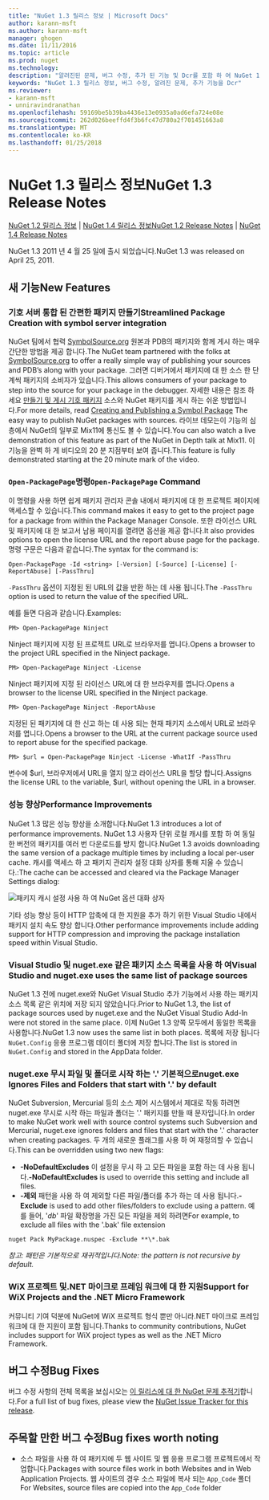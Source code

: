 ```yaml
---
title: "NuGet 1.3 릴리스 정보 | Microsoft Docs"
author: karann-msft
ms.author: karann-msft
manager: ghogen
ms.date: 11/11/2016
ms.topic: article
ms.prod: nuget
ms.technology: 
description: "알려진된 문제, 버그 수정, 추가 된 기능 및 Dcr를 포함 하 여 NuGet 1.3에 대 한 릴리스 정보입니다."
keywords: "NuGet 1.3 릴리스 정보, 버그 수정, 알려진 문제, 추가 기능을 Dcr"
ms.reviewer:
- karann-msft
- unniravindranathan
ms.openlocfilehash: 59169be5b39ba4436e13e0935a0ad6efa724e08e
ms.sourcegitcommit: 262d026beeffd4f3b6fc47d780a2f701451663a8
ms.translationtype: MT
ms.contentlocale: ko-KR
ms.lasthandoff: 01/25/2018
---
```

# <a name="nuget-13-release-notes"></a><span data-ttu-id="79b80-104">NuGet 1.3 릴리스 정보</span><span class="sxs-lookup"><span data-stu-id="79b80-104">NuGet 1.3 Release Notes</span></span>

<span data-ttu-id="79b80-105">[NuGet 1.2 릴리스 정보](../release-notes/nuget-1.2.md) | [NuGet 1.4 릴리스 정보](../release-notes/nuget-1.4.md)</span><span class="sxs-lookup"><span data-stu-id="79b80-105">[NuGet 1.2 Release Notes](../release-notes/nuget-1.2.md) | [NuGet 1.4 Release Notes](../release-notes/nuget-1.4.md)</span></span>

<span data-ttu-id="79b80-106">NuGet 1.3 2011 년 4 월 25 일에 출시 되었습니다.</span><span class="sxs-lookup"><span data-stu-id="79b80-106">NuGet 1.3 was released on April 25, 2011.</span></span>

## <a name="new-features"></a><span data-ttu-id="79b80-107">새 기능</span><span class="sxs-lookup"><span data-stu-id="79b80-107">New Features</span></span>

### <a name="streamlined-package-creation-with-symbol-server-integration"></a><span data-ttu-id="79b80-108">기호 서버 통합 된 간편한 패키지 만들기</span><span class="sxs-lookup"><span data-stu-id="79b80-108">Streamlined Package Creation with symbol server integration</span></span>

<span data-ttu-id="79b80-109">NuGet 팀에서 협력 [SymbolSource.org](http://www.symbolsource.org/) 원본과 PDB의 패키지와 함께 게시 하는 매우 간단한 방법을 제공 합니다.</span><span class="sxs-lookup"><span data-stu-id="79b80-109">The NuGet team partnered with the folks at [SymbolSource.org](http://www.symbolsource.org/) to offer a really simple way of publishing your sources and PDB’s along with your package.</span></span> <span data-ttu-id="79b80-110">그러면 디버거에서 패키지에 대 한 소스 한 단계씩 패키지의 소비자가 있습니다.</span><span class="sxs-lookup"><span data-stu-id="79b80-110">This allows consumers of your package to step into the source for your package in the debugger.</span></span> <span data-ttu-id="79b80-111">자세한 내용은 참조 하세요 [만들기 및 게시 기호 패키지](../create-packages/symbol-packages.md) 소스와 NuGet 패키지를 게시 하는 쉬운 방법입니다.</span><span class="sxs-lookup"><span data-stu-id="79b80-111">For more details, read [Creating and Publishing a Symbol Package](../create-packages/symbol-packages.md) The easy way to publish NuGet packages with sources.</span></span> <span data-ttu-id="79b80-112">라이브 데모는이 기능의 심층에서 NuGet의 일부로 Mix11에 통신도 볼 수 있습니다.</span><span class="sxs-lookup"><span data-stu-id="79b80-112">You can also watch a live demonstration of this feature as part of the NuGet in Depth talk at Mix11.</span></span> <span data-ttu-id="79b80-113">이 기능을 완벽 하 게 비디오의 20 분 지점부터 보여 줍니다.</span><span class="sxs-lookup"><span data-stu-id="79b80-113">This feature is fully demonstrated starting at the 20 minute mark of the video.</span></span>

### <a name="open-packagepage-command"></a><span data-ttu-id="79b80-114">`Open-PackagePage`명령</span><span class="sxs-lookup"><span data-stu-id="79b80-114">`Open-PackagePage` Command</span></span>

<span data-ttu-id="79b80-115">이 명령을 사용 하면 쉽게 패키지 관리자 콘솔 내에서 패키지에 대 한 프로젝트 페이지에 액세스할 수 있습니다.</span><span class="sxs-lookup"><span data-stu-id="79b80-115">This command makes it easy to get to the project page for a package from within the Package Manager Console.</span></span> <span data-ttu-id="79b80-116">또한 라이선스 URL 및 패키지에 대 한 보고서 남용 페이지를 열려면 옵션을 제공 합니다.</span><span class="sxs-lookup"><span data-stu-id="79b80-116">It also provides options to open the license URL and the report abuse page for the package.</span></span>
<span data-ttu-id="79b80-117">명령 구문은 다음과 같습니다.</span><span class="sxs-lookup"><span data-stu-id="79b80-117">The syntax for the command is:</span></span>

    Open-PackagePage -Id <string> [-Version] [-Source] [-License] [-ReportAbuse] [-PassThru]

<span data-ttu-id="79b80-118">`-PassThru` 옵션이 지정된 된 URL의 값을 반환 하는 데 사용 됩니다.</span><span class="sxs-lookup"><span data-stu-id="79b80-118">The `-PassThru` option is used to return the value of the specified URL.</span></span>

<span data-ttu-id="79b80-119">예를 들면 다음과 같습니다.</span><span class="sxs-lookup"><span data-stu-id="79b80-119">Examples:</span></span>

    PM> Open-PackagePage Ninject

<span data-ttu-id="79b80-120">Ninject 패키지에 지정 된 프로젝트 URL로 브라우저를 엽니다.</span><span class="sxs-lookup"><span data-stu-id="79b80-120">Opens a browser to the project URL specified in the Ninject package.</span></span>

    PM> Open-PackagePage Ninject -License

<span data-ttu-id="79b80-121">Ninject 패키지에 지정 된 라이선스 URL에 대 한 브라우저를 엽니다.</span><span class="sxs-lookup"><span data-stu-id="79b80-121">Opens a browser to the license URL specified in the Ninject package.</span></span>

    PM> Open-PackagePage Ninject -ReportAbuse

<span data-ttu-id="79b80-122">지정된 된 패키지에 대 한 신고 하는 데 사용 되는 현재 패키지 소스에서 URL로 브라우저를 엽니다.</span><span class="sxs-lookup"><span data-stu-id="79b80-122">Opens a browser to the URL at the current package source used to report abuse for the specified package.</span></span>

    PM> $url = Open-PackagePage Ninject -License -WhatIf -PassThru

<span data-ttu-id="79b80-123">변수에 $url, 브라우저에서 URL을 열지 않고 라이선스 URL을 할당 합니다.</span><span class="sxs-lookup"><span data-stu-id="79b80-123">Assigns the license URL to the variable, $url, without opening the URL in a browser.</span></span>

### <a name="performance-improvements"></a><span data-ttu-id="79b80-124">성능 향상</span><span class="sxs-lookup"><span data-stu-id="79b80-124">Performance Improvements</span></span>

<span data-ttu-id="79b80-125">NuGet 1.3 많은 성능 향상을 소개합니다.</span><span class="sxs-lookup"><span data-stu-id="79b80-125">NuGet 1.3 introduces a lot of performance improvements.</span></span> <span data-ttu-id="79b80-126">NuGet 1.3 사용자 단위 로컬 캐시를 포함 하 여 동일한 버전의 패키지를 여러 번 다운로드를 방지 합니다.</span><span class="sxs-lookup"><span data-stu-id="79b80-126">NuGet 1.3 avoids downloading the same version of a package multiple times by including a local per-user cache.</span></span> <span data-ttu-id="79b80-127">캐시를 액세스 하 고 패키지 관리자 설정 대화 상자를 통해 지울 수 있습니다.:</span><span class="sxs-lookup"><span data-stu-id="79b80-127">The cache can be accessed and cleared via the Package Manager Settings dialog:</span></span>

![패키지 캐시 설정 사용 하 여 NuGet 옵션 대화 상자](./media/nuget-options.png)

<span data-ttu-id="79b80-129">기타 성능 향상 등이 HTTP 압축에 대 한 지원을 추가 하기 위한 Visual Studio 내에서 패키지 설치 속도 향상 합니다.</span><span class="sxs-lookup"><span data-stu-id="79b80-129">Other performance improvements include adding support for HTTP compression and improving the package installation speed within Visual Studio.</span></span>

### <a name="visual-studio-and-nugetexe-uses-the-same-list-of-package-sources"></a><span data-ttu-id="79b80-130">Visual Studio 및 nuget.exe 같은 패키지 소스 목록을 사용 하 여</span><span class="sxs-lookup"><span data-stu-id="79b80-130">Visual Studio and nuget.exe uses the same list of package sources</span></span>

<span data-ttu-id="79b80-131">NuGet 1.3 전에 nuget.exe와 NuGet Visual Studio 추가 기능에서 사용 하는 패키지 소스 목록 같은 위치에 저장 되지 않았습니다.</span><span class="sxs-lookup"><span data-stu-id="79b80-131">Prior to NuGet 1.3, the list of package sources used by nuget.exe and the NuGet Visual Studio Add-In were not stored in the same place.</span></span> <span data-ttu-id="79b80-132">이제 NuGet 1.3 양쪽 모두에서 동일한 목록을 사용합니다.</span><span class="sxs-lookup"><span data-stu-id="79b80-132">NuGet 1.3 now uses the same list in both places.</span></span> <span data-ttu-id="79b80-133">목록에 저장 됩니다 `NuGet.Config` 응용 프로그램 데이터 폴더에 저장 합니다.</span><span class="sxs-lookup"><span data-stu-id="79b80-133">The list is stored in `NuGet.Config` and stored in the AppData folder.</span></span>

### <a name="nugetexe-ignores-files-and-folders-that-start-with--by-default"></a><span data-ttu-id="79b80-134">nuget.exe 무시 파일 및 폴더로 시작 하는 '.' 기본적으로</span><span class="sxs-lookup"><span data-stu-id="79b80-134">nuget.exe Ignores Files and Folders that start with '.' by default</span></span>

<span data-ttu-id="79b80-135">NuGet Subversion, Mercurial 등의 소스 제어 시스템에서 제대로 작동 하려면 nuget.exe 무시로 시작 하는 파일과 폴더는 '.' 패키지를 만들 때 문자입니다.</span><span class="sxs-lookup"><span data-stu-id="79b80-135">In order to make NuGet work well with source control systems such Subversion and Mercurial, nuget.exe ignores folders and files that start with the '.' character when creating packages.</span></span> <span data-ttu-id="79b80-136">두 개의 새로운 플래그를 사용 하 여 재정의할 수 있습니다.</span><span class="sxs-lookup"><span data-stu-id="79b80-136">This can be overridden using two new flags:</span></span>

* <span data-ttu-id="79b80-137">__-NoDefaultExcludes__ 이 설정을 무시 하 고 모든 파일을 포함 하는 데 사용 됩니다.</span><span class="sxs-lookup"><span data-stu-id="79b80-137">__-NoDefaultExcludes__ is used to override this setting and include all files.</span></span>
* <span data-ttu-id="79b80-138">__-제외__ 패턴을 사용 하 여 제외할 다른 파일/폴더를 추가 하는 데 사용 됩니다.</span><span class="sxs-lookup"><span data-stu-id="79b80-138">__-Exclude__ is used to add other files/folders to exclude using a pattern.</span></span> <span data-ttu-id="79b80-139">예를 들어, '_db_' 파일 확장명을 가진 모든 파일을 제외 하려면</span><span class="sxs-lookup"><span data-stu-id="79b80-139">For example, to exclude all files with the '.bak' file extension</span></span>

```
nuget Pack MyPackage.nuspec -Exclude **\*.bak
```  

<span data-ttu-id="79b80-140">_참고: 패턴은 기본적으로 재귀적입니다._</span><span class="sxs-lookup"><span data-stu-id="79b80-140">_Note: the pattern is not recursive by default._</span></span>

### <a name="support-for-wix-projects-and-the-net-micro-framework"></a><span data-ttu-id="79b80-141">WiX 프로젝트 및.NET 마이크로 프레임 워크에 대 한 지원</span><span class="sxs-lookup"><span data-stu-id="79b80-141">Support for WiX Projects and the .NET Micro Framework</span></span>

<span data-ttu-id="79b80-142">커뮤니티 기여 덕분에 NuGet에 WiX 프로젝트 형식 뿐만 아니라.NET 마이크로 프레임 워크에 대 한 지원이 포함 됩니다.</span><span class="sxs-lookup"><span data-stu-id="79b80-142">Thanks to community contributions, NuGet includes support for WiX project types as well as the .NET Micro Framework.</span></span>

## <a name="bug-fixes"></a><span data-ttu-id="79b80-143">버그 수정</span><span class="sxs-lookup"><span data-stu-id="79b80-143">Bug Fixes</span></span>

<span data-ttu-id="79b80-144">버그 수정 사항의 전체 목록을 보십시오는 [이 릴리스에 대 한 NuGet 문제 추적기](http://nuget.codeplex.com/workitem/list/advanced?keyword=&status=All&type=All&priority=All&release=NuGet%201.3&assignedTo=All&component=All&sortField=LastUpdatedDate&sortDirection=Descending&page=0)합니다.</span><span class="sxs-lookup"><span data-stu-id="79b80-144">For a full list of bug fixes, please view the [NuGet Issue Tracker for this release](http://nuget.codeplex.com/workitem/list/advanced?keyword=&status=All&type=All&priority=All&release=NuGet%201.3&assignedTo=All&component=All&sortField=LastUpdatedDate&sortDirection=Descending&page=0).</span></span>

## <a name="bug-fixes-worth-noting"></a><span data-ttu-id="79b80-145">주목할 만한 버그 수정</span><span class="sxs-lookup"><span data-stu-id="79b80-145">Bug fixes worth noting</span></span>

* <span data-ttu-id="79b80-146">소스 파일을 사용 하 여 패키지에 두 웹 사이트 및 웹 응용 프로그램 프로젝트에서 작업합니다.</span><span class="sxs-lookup"><span data-stu-id="79b80-146">Packages with source files work in both Websites and in Web Application Projects.</span></span>
<span data-ttu-id="79b80-147">웹 사이트의 경우 소스 파일에 복사 되는 `App_Code` 폴더</span><span class="sxs-lookup"><span data-stu-id="79b80-147">For Websites, source files are copied into the `App_Code` folder</span></span>
